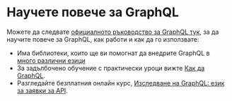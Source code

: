 # Научете повече за GraphQL

Можете да следвате [официалното ръководство за GraphQL тук](https://graphql.org/learn/), за да научите повече за GraphQL, как работи и как да го използвате:
- Има библиотеки, които ще ви помогнат да внедрите GraphQL в [много различни езици](https://graphql.org/code/)
- За задълбочено обучение с практически уроци вижте [Как да GraphQL](https://www.howtographql.com/).
- Разгледайте безплатния онлайн курс, [Изследване на GraphQL: език за заявки за API](https://www.edx.org/course/exploring-graphql-a-query-language-for-apis).